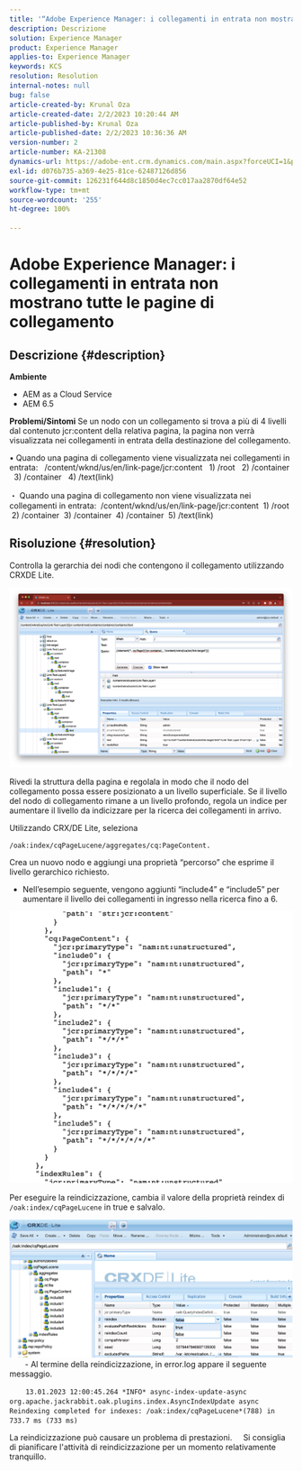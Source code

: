 ```yaml
---
title: '“Adobe Experience Manager: i collegamenti in entrata non mostrano tutte le pagine di collegamento”'
description: Descrizione
solution: Experience Manager
product: Experience Manager
applies-to: Experience Manager
keywords: KCS
resolution: Resolution
internal-notes: null
bug: false
article-created-by: Krunal Oza
article-created-date: 2/2/2023 10:20:44 AM
article-published-by: Krunal Oza
article-published-date: 2/2/2023 10:36:36 AM
version-number: 2
article-number: KA-21308
dynamics-url: https://adobe-ent.crm.dynamics.com/main.aspx?forceUCI=1&pagetype=entityrecord&etn=knowledgearticle&id=8bd6223a-e3a2-ed11-aad1-6045bd006149
exl-id: d076b735-a369-4e25-81ce-62487126d856
source-git-commit: 126231f644d8c1850d4ec7cc017aa2870df64e52
workflow-type: tm+mt
source-wordcount: '255'
ht-degree: 100%

---
```


# Adobe Experience Manager: i collegamenti in entrata non mostrano tutte le pagine di collegamento

## Descrizione {#description}

<b>Ambiente</b>
- AEM as a Cloud Service
- AEM 6.5



<b>Problemi/Sintomi</b>
Se un nodo con un collegamento si trova a più di 4 livelli dal contenuto jcr:content della relativa pagina,
la pagina non verrà visualizzata nei collegamenti in entrata della destinazione del collegamento.

• Quando una pagina di collegamento viene visualizzata nei collegamenti in entrata:
  /content/wknd/us/en/link-page/jcr:content
  1) /root
  2) /container
  3) /container
  4) /text(link)

・ Quando una pagina di collegamento non viene visualizzata nei collegamenti in entrata:
 /content/wknd/us/en/link-page/jcr:content
 1) /root
 2) /container
 3) /container
 4) /container
 5) /text(link)


## Risoluzione {#resolution}


Controlla la gerarchia dei nodi che contengono il collegamento utilizzando CRXDE Lite.

![](assets/667a70ba-a39b-ed11-aad1-6045bd0065b6.png)

Rivedi la struttura della pagina e regolala in modo che il nodo del collegamento possa essere posizionato a un livello superficiale.
Se il livello del nodo di collegamento rimane a un livello profondo, regola un indice per aumentare il livello da indicizzare per la ricerca dei collegamenti in arrivo.

Utilizzando CRX/DE Lite, seleziona


```
/oak:index/cqPageLucene/aggregates/cq:PageContent.
```

Crea un nuovo nodo e aggiungi una proprietà “percorso” che esprime il livello gerarchico richiesto.
- Nell’esempio seguente, vengono aggiunti “include4” e “include5” per aumentare il livello dei collegamenti in ingresso nella ricerca fino a 6.

![](assets/72c18342-0e9e-ed11-aad1-6045bd0067ea.png)

Per eseguire la reindicizzazione, cambia il valore della proprietà reindex di `/oak:index/cqPageLucene` in true e salvalo.

![](assets/a4203d8b-0e9e-ed11-aad1-6045bd0067ea.png)
  
    - Al termine della reindicizzazione, in error.log appare il seguente messaggio.

`    13.01.2023 12:00:45.264 *INFO* async-index-update-async org.apache.jackrabbit.oak.plugins.index.AsyncIndexUpdate async Reindexing completed for indexes: /oak:index/cqPageLucene*(788) in 733.7 ms (733 ms)`

La reindicizzazione può causare un problema di prestazioni.
    Si consiglia di pianificare l&#39;attività di reindicizzazione per un momento relativamente tranquillo.
